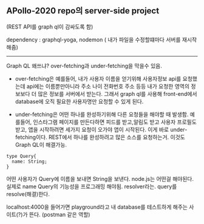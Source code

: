 ## APollo-2020 repo의 server-side project

(REST API를 graph ql이 감싸도록 함)

dependency : graphql-yoga, nodemon ( 내가 파일을 수정할떄마다 서버를 재시작해줌)
***
Graph QL 왜쓰냐? over-fetching과 under-fetching을 막을수 있음.

- over-fetching은 예를들어, 내가 사용자 이름을 얻기위해 사용자정보 api를 요청했는데 api에는 이름뿐만아니라 주소 나이 전화번호 주소 등등 내가 요청한 영역의 정보보다 더 많은 정보를 서버에서 받는다. 그래서 graph ql를 사용해 front-end에서 database에 오직 필요한 사용자명만 요청할 수 있게 된다.

- under-fetching은 어떤 하나를 완성하기위해 다른 요청들을 해야할 때 발생함. 예를들어, 인스타그램 페이지를 만든다하면 피드를 받고,알림도 받고 사용자 프로필도 받고, 앱을 시작하려면 세가지 요청이 오가야 앱이 시작된다. 이게 바로 under-fetching이다. REST에서 하나를 완성하려고 많은 소스를 요청하는거. 이것도 Graph QL이 해결가능.

```
type Query{
  name: String;
}
```
어떤 사용자가 Query에 이름을 보내면 String을 보낸다.
node.js는 어떤걸 해야된다. 실제로 name Query의 기능성을 프로그래밍 해야됨. resolver라는.
query를 resolve(해결)한다.

localhost:4000을 들어가면 playground라고 내 database를 테스트하게 해주는 사이트(?)가 뜬다. (postman 같은 역할) 
